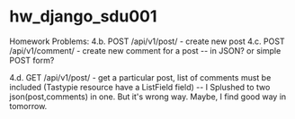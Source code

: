 # hw_django_sdu001
Homework 
Problems:
4.b. POST /api/v1/post/ - create new post
4.c. POST /api/v1/comment/ - create new comment for a post
 -- in JSON? or simple POST form?

4.d. GET /api/v1/post/<id> - get a particular post, list of comments must be included (Tastypie resource have a ListField field)
-- I Splushed to two json(post,comments) in one. But it's wrong way. Maybe, I find good way in tomorrow.
